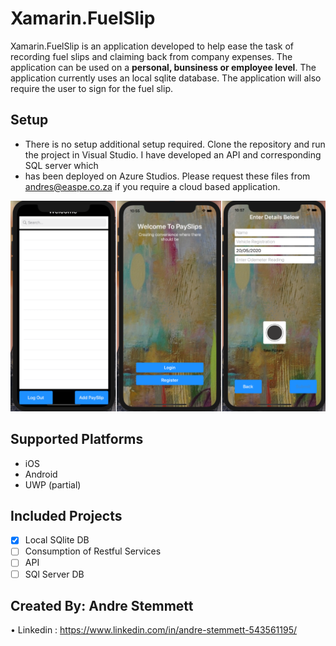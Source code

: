 # Xamarin.FuelSlip

Xamarin.FuelSlip is an application developed to help ease the task of recording fuel slips and claiming back from company expenses. The application can be used on a **personal, bunsiness or employee level**. The application currently uses an local sqlite database. The application will also require the user to sign for the fuel slip.

## Setup

-	There is no setup additional setup required. Clone the repository and run the project in Visual Studio. I have developed an API and corresponding SQL server which 
- has been deployed on Azure Studios. Please request these files from andres@easpe.co.za if you require a cloud based application.

![](https://github.com/AndreDrDre/Xamarin.FuelSlip/blob/master/Project/FuelSlip.png)

## Supported Platforms
- iOS
- Android
- UWP (partial)

## Included Projects

- [x] Local SQlite DB
- [ ] Consumption of Restful Services 
- [ ] API
- [ ] SQl Server DB

## Created By: Andre Stemmett

•	Linkedin : https://www.linkedin.com/in/andre-stemmett-543561195/

